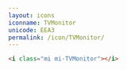 ```yaml
---
layout: icons
iconname: TVMonitor
unicode: EEA3
permalink: /icon/TVMonitor/
---
```


``` html
<i class="mi mi-TVMonitor"></i>
```
